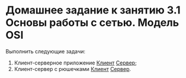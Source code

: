 # Домашнее задание к занятию 3.1 Основы работы с сетью. Модель OSI

Выполнить следующие задачи:

1. Клиент-серверное приложение [Клиент](src/main/java/MyMiniClient.java#L28) [Сервер](src/main/java/MyMiniServer.java#L28);	
2. Клиент-сервер с рюшечками [Клиент](src/main/java/MyMiniClient.java#L69) [Сервер](src/main/java/MyMiniServer.java#L40).


